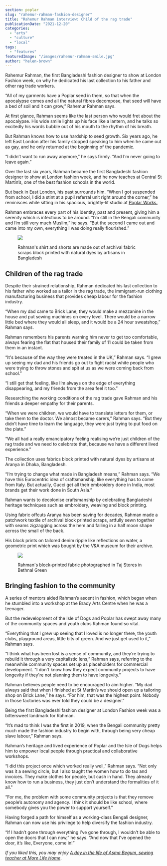 ```yaml
---
section: poplar
slug: "rahemur-rahman-fashion-designer"
title: "Rahemur Rahman interview: Child of the rag trade"
publicationDate: "2021-12-20"
categories: 
  - "arts"
  - "culture"
  - "local"
tags: 
  - "features"
featuredImage: "/images/rahemur-rahman-smile.jpg"
author: "helen-brown"
---
```


Rahemur Rahman, the first Bangladeshi fashion designer to show at London Fashion week, on why he dedicated his last collection to his father and other rag trade workers.

“All of my garments have a Poplar seed in them, so that when the apocalypse comes and all the natural fibres decompose, that seed will have a bed of soil and it can grow,” Rahemur Rahman says. 

At first glance, Rahman seems like the last person who would fret about the apocalypse. His wide smile lights up his face like a lantern, and he talks so excitedly his words bubble out of his mouth to the rhythm of his breath. 

But Rahman knows how to use hardship to seed growth. Six years ago, he left East London after his family stopped speaking to him when he came out as gay, and he only returned at the beginning of the pandemic. 

“I didn’t want to run away anymore,” he says firmly. “And I’m never going to leave again.” 

Over the last six years, Rahman became the first Bangladeshi fashion designer to show at London fashion week, and he now teaches at Central St Martin’s, one of the best fashion schools in the world. 

But back in East London, his past surrounds him. “When I got suspended from school, I did a stint at a pupil referral unit right around the corner,” he reminisces while sitting in his spacious, brightly-lit studio at [Poplar Works.](https://poplarworks.co.uk)

Rahman embraces every part of his identity, past and present, giving him a serenity which is infectious to be around. “I’m still in the Bengali community and I’m still very much Muslim,” he says. “But the second I came out and came into my own, everything I was doing really flourished.”

<figure>

![](/images/rahemur-rahman-silk-1024x682.jpg)

<figcaption>

Rahman's shirt and shorts are made out of archival fabric scraps block printed with natural dyes by artisans in Bangladesh

</figcaption>

</figure>

## **Children of the rag trade**

Despite their strained relationship, Rahman dedicated his last collection to his father who worked as a tailor in the rag trade, the immigrant-run clothing manufacturing business that provides cheap labour for the fashion industry. 

“When my dad came to Brick Lane, they would make a mezzanine in the house and put sewing machines on every level. There would be a narrow little bed where they would all sleep, and it would be a 24 hour sweatshop,” Rahman says. 

Rahman remembers his parents warning him never to get too comfortable, always fearing the flat that housed their family of 11 could be taken from them in an instant. 

“It's because of the way they were treated in the UK,” Rahman says. “I grew up seeing my dad and his friends go out to fight racist white people who were trying to throw stones and spit at us as we were coming back from school.” 

“I still get that feeling, like I’m always on the edge of everything disappearing, and my friends from the area feel it too.”

Researching the working conditions of the rag trade gave Rahman and his friends a deeper empathy for their parents. 

“When we were children, we would have to translate letters for them, or take them to the doctor. We almost became carers,” Rahman says. “But they didn’t have time to learn the language, they were just trying to put food on the plate.” 

“We all had a really emancipatory feeling realising we’re just children of the rag trade and we need to celebrate that, because we have a different lived experience.” 

The collection uses fabrics block printed with natural dyes by artisans at Aranya in Dhaka, Bangladesh. 

“I’m trying to change what made in Bangladesh means,” Rahman says. “We have this Eurocentric idea of craftsmanship, like everything has to come from Italy. But actually, Gucci get all their embroidery done in India, most brands get their work done in South Asia.” 

Rahman wants to decolonise craftsmanship by celebrating Bangladeshi heritage techniques such as embroidery, weaving and block printing. 

Using fabric offcuts Aranya has been saving for decades, Rahman made a patchwork textile of archival block printed scraps, artfully sewn together with seams zigzagging across the hem and falling in a half moon shape across the small of the back. 

His block prints on tailored denim ripple like reflections on water, a geometric print which was bought by the V&A museum for their archive. 

<figure>

![](/images/rahemur-rahman-supermarket-1024x682.jpg)

<figcaption>

Rahman's block-printed fabric photographed in Taj Stores in Bethnal Green

</figcaption>

</figure>

## **Bringing fashion to the community** 

A series of mentors aided Rahman’s ascent in fashion, which began when he stumbled into a workshop at the Brady Arts Centre when he was a teenager.

But the redevelopment of the Isle of Dogs and Poplar has swept away many of the community spaces and youth clubs Rahman found so vital. 

“Everything that I grew up seeing that I loved is no longer there, the youth clubs, playground areas, little bits of green. And we just get used to it,” Rahman says. 

“I think what has been lost is a sense of community, and they’re trying to rebuild it through a very capitalistic lens,” Rahman says, referring to the meanwhile community spaces set up as placeholders for commercial development. “I don't know how they expect community projects to have longevity if they're not planning them to have longevity." 

Rahman believes people need to be encouraged to aim higher. “My dad always said that when I finished at St Martin’s we should open up a tailoring shop on Brick Lane,” he says. “For him, that was the highest point. Nobody in those factories was ever told they could be a designer.” 

Being the first Bangladeshi fashion designer at London Fashion week was a bittersweet landmark for Rahman. 

“It’s mad to think I was the first in 2019, when the Bengali community pretty much made the fashion industry to begin with, through being very cheap slave labour,” Rahman says. 

Rahman’s heritage and lived experience of Poplar and the Isle of Dogs helps him to empower local people through practical and collaborative workshops. 

“I did this project once which worked really well,” Rahman says. “Not only was it a sewing circle, but I also taught the women how to do tax and invoices. They make clothes for people, but cash in hand. They already know how to run a business, they just don’t understand the formalities of it all."

“For me, the problem with some community projects is that they remove people’s autonomy and agency. I think it should be like school, where somebody gives you the power to support yourself.”

Having forged a path for himself as a working-class Bengali designer, Rahman can now use his privilege to help diversify the fashion industry. 

“If I hadn’t gone through everything I’ve gone through, I wouldn't be able to open the doors that I can now,” he says. “And now that I’ve opened the door, it’s like, Everyone, come in!” 

_If you liked this, you may enjoy [A day in the life of Asma Begum, sewing teacher at More Life Home](https://poplarlondon.co.uk/sewing-teacher-asma-begum/)_.

